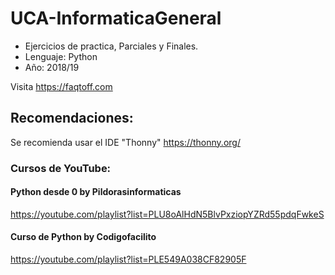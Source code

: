 # UCA-InformaticaGeneral

- Ejercicios de practica, Parciales y Finales.
- Lenguaje: Python
- Año: 2018/19

Visita https://faqtoff.com

## Recomendaciones:
Se recomienda usar el IDE "Thonny" https://thonny.org/

### Cursos de YouTube:
#### Python desde 0 by Pildorasinformaticas
https://youtube.com/playlist?list=PLU8oAlHdN5BlvPxziopYZRd55pdqFwkeS

#### Curso de Python by Codigofacilito
https://youtube.com/playlist?list=PLE549A038CF82905F
